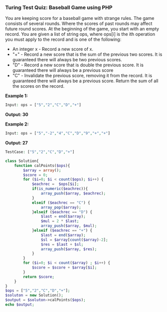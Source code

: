 ### **Turing Test Quiz: Baseball Game using PHP**

<p>You are keeping score for a baseball game with strange rules. The game consists of several rounds. Where the scores of past rounds may affect future round scores.
At the beginning of the game, you start with an empty record. You are given a list of string ops, where ops[i] is the ith operation you must apply to the record and is one of the following:

-  An integer x - Record a new score of x.
- "+" - Record a new score that is the sum of the previous two scores. It is guaranteed there will always be two previous scores.
- "D" - Record a new score that is double the previous score. It is guaranteed there will always be a previous score
- "C" - Invalidate the previous score, removing it from the record. It is guaranteed there will always be a previous score.
Return the sum of all the scores on the record.

**Example 1:**

```php 
Input: ops = ["5","2","C","D","+"]
```

**Output: 30**

**Example 2:**
```php
Input: ops = ["5","-2","4","C","D","9","+","+"]
```
**Output: 27**

```php
TestCase: ["5","2","C","D","+"]
```
</p>


```php
class Solution{
	function calPoints($ops){
		$array = array();
		$score = 0;
		for ($i=0; $i < count($ops); $i++) { 
			$eachrec =  $ops[$i];
			if(is_numeric($eachrec)){
				array_push($array, $eachrec);
			}	
			elseif ($eachrec == "C") {
				array_pop($array);
			}elseif ($eachrec == "D") {
				$last = end($array);
				$mul = 2 * $last;
				array_push($array, $mul);
			}elseif ($eachrec == "+") {
				$last = end($array);
				$sl = $array[count($array)-2]; 
				$res = $last + $sl;
				array_push($array, $res);
			}
		}		
		for ($i=0; $i < count($array) ; $i++) { 
			$score = $score + $array[$i];
		}
		return $score;		
	}
}
$ops = ["5","2","C","D","+"];
$soluton = new Solution();
$output = $soluton->calPoints($ops);
echo $output;
```
